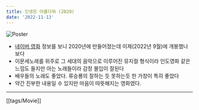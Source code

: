 ```yaml
---
title: 인생은 아름다워 (2020)
date: '2022-11-13'
---
```

![Poster](https://movie-phinf.pstatic.net/20220929_135/1664441921246ae2RC_JPEG/movie_image.jpg?type=m203_290_2)

- [네이버 영화](https://movie.naver.com/movie/bi/mi/basic.naver?code=187821) 정보를 보니 2020년에 만들어졌는데 이제(2022년 9월)에 개봉했나보다
- 이문세노래를 위주로 그 세대의 음악으로 이루어진 뮤지컬 형식이라 인도영화 같은 느낌도 들지만 아는 노래들이라 감정 몰입이 잘된다
- 배우들의 노래도 좋았다. 류승룡의 잘하는 듯 못하는듯 한 가창이 특히 좋았다
- 약간 진부한 내용일 수 있지만 마음이 따뜻해지는 영화였다.
---
[[tags/Movie]]